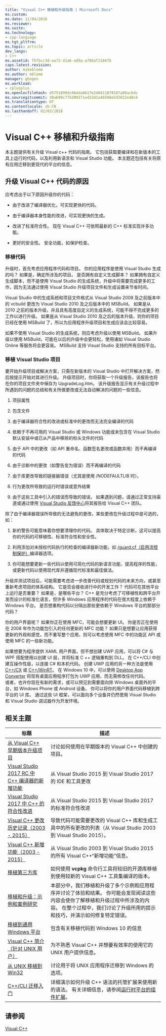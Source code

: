 ```yaml
---
title: "Visual C++ 移植和升级指南 | Microsoft Docs"
ms.custom: 
ms.date: 11/04/2016
ms.reviewer: 
ms.suite: 
ms.technology:
- cpp-language
ms.tgt_pltfrm: 
ms.topic: article
dev_langs:
- C++
ms.assetid: f5fbcc3d-aa72-41a6-ad9a-a706af2166fb
caps.latest.revision: 
author: mikeblome
ms.author: mblome
manager: ghogen
ms.workload:
- cplusplus
ms.openlocfilehash: d5751899dc064da4b17e240411878187a80acbdc
ms.sourcegitcommit: 30ab99c775d99371ed22d1a46598e542012ed8c6
ms.translationtype: HT
ms.contentlocale: zh-CN
ms.lasthandoff: 02/03/2018
---
```

# <a name="visual-c-porting-and-upgrading-guide"></a>Visual C++ 移植和升级指南
本主题提供有关升级 Visual c++ 代码的指南。 它包括获取要编译和在新版本的工具上运行的代码，以及利用新语言和 Visual Studio 功能。 本主题还包括有关将原有应用迁移到更现代的平台的信息。  
  
## <a name="reasons-to-upgrade-visual-c-code"></a>升级 Visual C++ 代码的原因  
 应考虑出于以下原因升级你的代码：  
  
-   由于改进了编译器优化，可实现更快的代码。  
  
-   由于编译器本身性能的改进，可实现更快的生成。  
  
-   改进了标准符合性。 现在 Visual C++ 可依照最新的 C++ 标准实现许多功能。  
  
-   更好的安全性。 安全功能，如保护检查。  
  
### <a name="porting-your-code"></a>移植代码  
 升级时，首先考虑应用程序代码和项目。 你的应用程序是使用 Visual Studio 生成的吗？  如果是，确定所涉及的项目。  是否拥有自定义生成脚本？  如果拥有自定义生成脚本，而不是使用 Visual Studio 的生成系统，升级中将需要完成更多的工作，因为无法通过使用 Visual Studio 升级项目文件和生成设置来节省时间。  
  
 Visual Studio 中的生成系统和项目文件格式从 Visual Studio 2008 及之前版本中的 vcbuild 更改为 Visual Studio 2010 及之后版本中的 MSBuild。 如果是从 2010 之前的版本升级，并且具有高度自定义的生成系统，可能不得不完成更多的工作以进行升级。  如果是从 Visual Studio 2010 及之后的版本升级，则你的项目已经在使用 MSBuild 了，所以为应用程序升级项目和生成应该会比较容易。  
  
 如果不使用 Visual Studio 的生成系统，则应考虑升级以使用 MSBuild。 如果升级以使用 MSBuild，可能在以后的升级中会更轻松，使用诸如 Visual Studio Online 等服务将会更容易。 MSBuild 支持 Visual Studio 支持的所有目标平台。  
  
### <a name="porting-visual-studio-projects"></a>移植 Visual Studio 项目  
  要开始升级项目或解决方案，只需在新版本的 Visual Studio 中打开解决方案，然后按提示开始对其进行升级。  升级项目时，你将获取一个升级报告，该报告也将在你的项目文件夹中保存为 UpgradeLog.htm。 该升级报告显示有关升级过程中所遇到的问题的总结和有关所做更改或无法自动解决的问题的一些信息。  
  
1.  项目属性  
  
2.  包含文件  
  
3.  由于编译器符合性的改进或标准中的更改而无法完全编译的代码  
  
4.  依赖于不再可用的 Visual Studio 或 Windows 功能或未包含在 Visual Studio 默认安装中或已从产品中移除的标头文件的代码  
  
5.  由于 API 中的更改（如 API 重命名、函数签名更改或函数弃用）而不再编译的代码  
  
6.  由于诊断中的更改（如警告变为错误）而不再编译的代码  
  
7.  由于库更改导致的链接器错误（尤其是使用 /NODEFAULTLIB 时）。  
  
8.  行为更改所导致的运行时错误或意外结果  
  
9. 由于这些工具中引入的错误而导致的错误。 如果遇到问题，请通过正常支持渠道或通过使用 [Visual Studio 反馈中心](http://connect.microsoft.com/VisualStudio/Feedback)将其报告给 Visual C++ 团队。  
  
 除了由于编译器错误所导致的无法避免的更改，某些更改在升级过程中是可选的，如：  
  
1.  新的警告可能意味着你想要清理你的代码。 具体取决于特定诊断，这可以提高你的代码的可移植性、标准符合性和安全性。  
  
2.  利用添加对未授权代码执行的检查的编译器新功能，如 [/guard:cf（启用流控制保护）](../build/reference/guard-enable-control-flow-guard.md)编译器选项。  
  
3.  你可能想要更新一些代码以使用可简化代码的新语言功能、提高程序的性能，或更新代码以使用现代库并遵循现代标准和最佳做法。  
  
 升级并测试项目后，可能需要考虑进一步改善代码或规划代码的未来方向，或甚至重新考虑项目的体系结构。 它是否会接收进行中的开发工作？ 代码可在其他平台上运行是否重要？  如果是，是哪些平台？  C++ 是充分考虑了可移植性和跨平台开发而设计的标准化语言，但许多 Windows 应用程序的代码在很大程度上依赖于 Windows 平台。 是否想重构代码以分隔出那些更依赖于 Windows 平台的那部分代码？  
  
 你的用户界面呢？  如果你正在使用 MFC，可能会想要更新 UI。  你是否正在使用在 2008 年作为功能包引入的任何更新的 MFC 功能？  如果只是想要让应用获得更新的外观和感觉，而不重写整个应用，则可以考虑使用 MFC 中的功能区 API 或使用 MFC 的一些新功能。  
  
 如果想要为程序提供 XAML 用户界面，但不想创建 UWP 应用，可以将 C# 与 WPF 搭配使用以创建 UI 层，并将标准 C ++ 逻辑重构到 DLL。 在 C++/CLI 中创建互操作性层，以连接 C# 和本机代码。 创建 UWP 应用的另一种方法是使用 [C++/CX](https://msdn.microsoft.com/en-us/library/windows/apps/xaml/hh699871.aspx) 或 [C++/WinRT](https://github.com/microsoft/cppwinrt)。 在 Windows 10 中，可以使用 [Desktop App Converter](https://msdn.microsoft.com/en-us/windows/uwp/porting/desktop-to-uwp-run-desktop-app-converter) 将现有桌面应用程序打包为 UWP 应用，而无需修改任何代码。   
 或者，也许你现在有新的需求，或可以预见到需要面向除 Windows 桌面外的平台，如 Windows Phone 或 Android 设备。 你可以将你的用户界面代码移植到跨平台的 UI 库。 通过这些 UI 框架，可以面向多个设备并仍然使用 Visual Studio 和 Visual Studio 调试器作为开发环境。  
  
## <a name="related-topics"></a>相关主题  
  
|标题|描述|  
|-----------|-----------------|  
|[从 Visual C++ 早期版本升级项目](upgrading-projects-from-earlier-versions-of-visual-cpp.md)|讨论如何使用在早期版本的 Visual C++ 中创建的项目。|  
|[Visual Studio 2017 RC 中 C++ 编译器的新增功能](../what-s-new-for-visual-cpp-in-visual-studio.md)|从 Visual Studio 2015 到 Visual Studio 2017 的 IDE 和工具更改|  
|[Visual Studio 2017 中 C++ 的符合性改进](../cpp-conformance-improvements-2017.md)|从 Visual Studio 2015 到 Visual Studio 2017 的标准符合性改进|  
|[Visual C++ 更改历史记录（2003 - 2015）](visual-cpp-change-history-2003-2015.md)|导致代码可能需要更改的 Visual C++ 库和生成工具中的所有更改的列表（从 Visual Studio 2003 到 Visual Studio 2015）。|  
|[Visual C++ 新增功能（2003 - 2015）](visual-cpp-what-s-new-2003-through-2015.md)|从 Visual Studio 2003 到 Visual Studio 2015 的所有 Visual C++“新增功能”信息。|  
|[移植第三方库](porting-third-party-libraries.md)|如何使用 **vcpkg** 命令行工具将较旧的开源库移植到使用较新的 Visual C++ 工具集编译的版本。|  
|[移植和升级：示例和案例研究](porting-and-upgrading-examples-and-case-studies.md)|本部分中，我们移植和升级了多个示例和应用程序并讨论了体验和结果。 你可能会发现阅读这些内容会使你了解移植和升级过程中所涉及的内容。 在整个过程中，我们讨论了升级所用的提示和技巧，并演示如何修复特定错误。|  
|[移植到通用 Windows 平台](porting-to-the-universal-windows-platform-cpp.md)|包含有关移植代码到 Windows 10 的信息|  
|[Visual C++ 简介（针对 UNIX 用户）](introduction-to-visual-cpp-for-unix-users.md)|为不熟悉 Visual C++ 并想要有效率的使用它的 UNIX 用户提供信息。|  
|[从 UNIX 移植到 Win32](porting-from-unix-to-win32.md)|讨论用于将 UNIX 应用程序迁移到 Windows 的选项。|  
|[C++/CLI 迁移入门](../dotnet/cpp-cli-migration-primer.md)|详细演示如何升级 C++ 语法的托管扩展来使用新的语法。 有关详细信息，请参阅[运行时平台的组件扩展](../windows/component-extensions-for-runtime-platforms.md)。|  
  
## <a name="see-also"></a>请参阅  
 [Visual C++](../visual-cpp-in-visual-studio.md)
